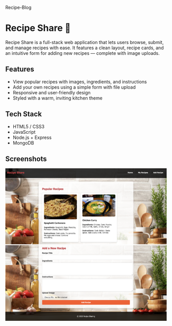 Recipe-Blog
# Recipe Share 🍝

Recipe Share is a full-stack web application that lets users browse, submit, and manage recipes with ease. It features a clean layout, recipe cards, and an intuitive form for adding new recipes — complete with image uploads.

## Features
- View popular recipes with images, ingredients, and instructions
- Add your own recipes using a simple form with file upload
- Responsive and user-friendly design
- Styled with a warm, inviting kitchen theme

## Tech Stack
- HTML5 / CSS3
- JavaScript
- Node.js + Express
- MongoDB



## Screenshots
![Home Page](screenshots/recipe-home.png)
![Add Recipe Page](screenshots/recipe-form.png)
